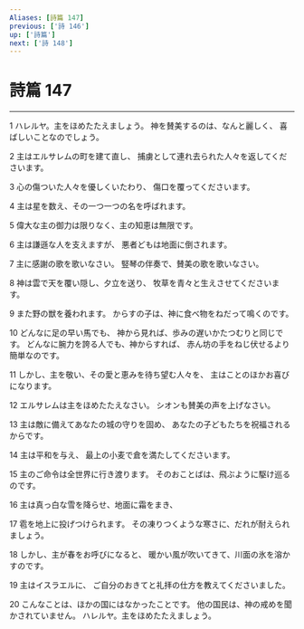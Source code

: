 ```yaml
---
Aliases: [詩篇 147]
previous: ['詩 146']
up: ['詩篇']
next: ['詩 148']
---
```

# 詩篇 147

***




1 
ハレルヤ。主をほめたたえましょう。 神を賛美するのは、なんと麗しく、 喜ばしいことなのでしょう。 



2 
主はエルサレムの町を建て直し、 捕虜として連れ去られた人々を返してくださいます。 



3 
心の傷ついた人々を優しくいたわり、 傷口を覆ってくださいます。 



4 
主は星を数え、その一つ一つの名を呼ばれます。 



5 
偉大な主の御力は限りなく、主の知恵は無限です。 



6 
主は謙遜な人を支えますが、 悪者どもは地面に倒されます。 



7 
主に感謝の歌を歌いなさい。 竪琴の伴奏で、賛美の歌を歌いなさい。 



8 
神は雲で天を覆い隠し、夕立を送り、 牧草を青々と生えさせてくださいます。 



9 
また野の獣を養われます。 からすの子は、神に食べ物をねだって鳴くのです。 



10 
どんなに足の早い馬でも、 神から見れば、歩みの遅いかたつむりと同じです。 どんなに腕力を誇る人でも、神からすれば、 赤ん坊の手をねじ伏せるより簡単なのです。 



11 
しかし、主を敬い、その愛と恵みを待ち望む人々を、 主はことのほかお喜びになります。 



12 
エルサレムは主をほめたたえなさい。 シオンも賛美の声を上げなさい。 



13 
主は敵に備えてあなたの城の守りを固め、 あなたの子どもたちを祝福されるからです。 



14 
主は平和を与え、 最上の小麦で倉を満たしてくださいます。 



15 
主のご命令は全世界に行き渡ります。 そのおことばは、飛ぶように駆け巡るのです。 



16 
主は真っ白な雪を降らせ、地面に霜をまき、 



17 
雹を地上に投げつけられます。 その凍りつくような寒さに、だれが耐えられましょう。 



18 
しかし、主が春をお呼びになると、 暖かい風が吹いてきて、川面の氷を溶かすのです。 



19 
主はイスラエルに、 ご自分のおきてと礼拝の仕方を教えてくださいました。 



20 
こんなことは、ほかの国にはなかったことです。 他の国民は、神の戒めを聞かされていません。 ハレルヤ。主をほめたたえましょう。
